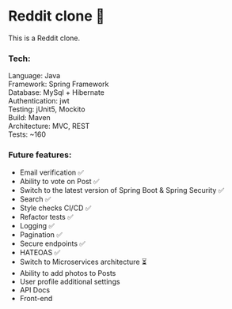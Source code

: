# Reddit clone 🚀
This is a Reddit clone.

### Tech:
Language: Java  
Framework: Spring Framework  
Database: MySql + Hibernate  
Authentication: jwt  
Testing: jUnit5, Mockito  
Build: Maven  
Architecture: MVC, REST  
Tests: ~160

### Future features:
- Email verification ✅
- Ability to vote on Post ✅
- Switch to the latest version of Spring Boot & Spring Security ✅
- Search ✅
- Style checks CI/CD ✅
- Refactor tests ✅
- Logging ✅
- Pagination ✅ 
- Secure endpoints ✅
- HATEOAS ✅
- Switch to Microservices architecture ⏳
- Ability to add photos to Posts
- User profile additional settings
- API Docs
- Front-end
